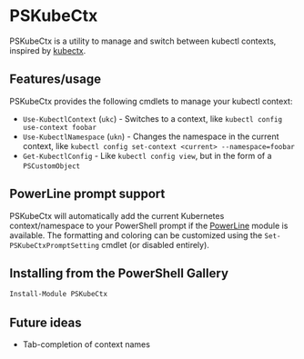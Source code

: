 # PSKubeCtx

PSKubeCtx is a utility to manage and switch between kubectl contexts, inspired by [kubectx].

[kubectx]: https://github.com/ahmetb/kubectx

## Features/usage

PSKubeCtx provides the following cmdlets to manage your kubectl context:

-   `Use-KubectlContext` (`ukc`) - Switches to a context, like `kubectl config use-context foobar`
-   `Use-KubectlNamespace` (`ukn`) - Changes the namespace in the current context, like `kubectl config set-context <current> --namespace=foobar`
-   `Get-KubectlConfig` - Like `kubectl config view`, but in the form of a `PSCustomObject`

## PowerLine prompt support

PSKubeCtx will automatically add the current Kubernetes context/namespace to your PowerShell prompt if the [PowerLine][powerline] module is available. The formatting and coloring can be customized using the `Set-PSKubeCtxPromptSetting` cmdlet (or disabled entirely).

[powerline]: (https://github.com/Jaykul/PowerLine)

## Installing from the PowerShell Gallery

```powershell
Install-Module PSKubeCtx
```

## Future ideas

-   Tab-completion of context names
